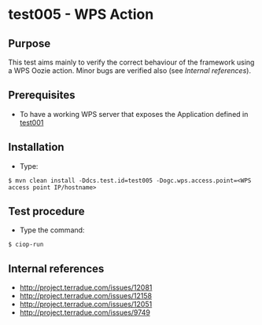 # test005 - WPS Action

## Purpose

This test aims mainly to verify the correct behaviour of the framework using a WPS Oozie action. Minor bugs are verified also (see *Internal references*).

## Prerequisites

* To have a working WPS server that exposes the Application defined in [test001](/src/main/app-resources/test001/README.md)

## Installation

* Type:

```
$ mvn clean install -Ddcs.test.id=test005 -Dogc.wps.access.point=<WPS access point IP/hostname>
```

## Test procedure

* Type the command:

```
$ ciop-run
```

## Internal references

* http://project.terradue.com/issues/12081
* http://project.terradue.com/issues/12158
* http://project.terradue.com/issues/12051
* http://project.terradue.com/issues/9749

